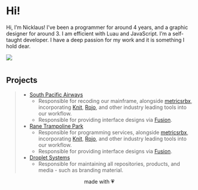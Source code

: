 # Hi!
Hi, I’m Nicklaus! I’ve been a programmer for around 4 years, and a graphic designer for around 3. I am efficient with Luau and JavaScript. I’m a self-taught developer. I have a deep passion for my work and it is something I hold dear.

<img align="center" style="padding-bottom:12px;" src="https://lanyard.cnrad.dev/api/561923789152190466"></img>

## Projects
> * [South Pacific Airways](https://www.roblox.com/groups/3909938)
>   * Responsible for recoding our mainframe, alongside [metricsrbx](https://github.com/metricsrbx), incorporating [Knit](https://sleitnick.github.io/Knit), [Rojo](https://rojo.space), and other industry leading tools into our workflow.
>   * Responsible for providing interface designs via [Fusion](https://elttob.uk/Fusion).
> * [Rane Trampoline Park](https://www.roblox.com/groups/16192334/Rane-Trampoline-Park)
>   * Responsible for programming services, alongside [metricsrbx](https://github.com/metricsrbx), incorporating [Knit](https://sleitnick.github.io/Knit), [Rojo](https://rojo.space), and other industry leading tools into our workflow.
>   * Responsible for providing interface designs via [Fusion](https://elttob.uk/Fusion).
> * [Droplet Systems](https://www.roblox.com/groups/14196949)
>   * Responsible for maintaining all repositories, products, and media - such as branding material.

<div align="center">
    made with 💗
</div>
